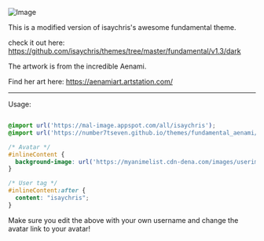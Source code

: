 ![Image](https://i.imgur.com/KuSw646.png)

This is a modified version of isaychris's awesome fundamental theme.

check it out here: https://github.com/isaychris/themes/tree/master/fundamental/v1.3/dark

The artwork is from the incredible Aenami.

Find her art here: https://aenamiart.artstation.com/

---

Usage:
```CSS

@import url('https://mal-image.appspot.com/all/isaychris');
@import url('https://number7tseven.github.io/themes/fundamental_aenami/Aenami.css');

/* Avatar */
#inlineContent {
  background-image: url('https://myanimelist.cdn-dena.com/images/userimages/1117293.jpg');
}

/* User tag */
#inlineContent:after {
  content: "isaychris";
}
````

Make sure you edit the above with your own username and change the avatar link to your avatar!

<!--
Colors:
#121A35
#13314E
#019ABF
#FD4D3F
#D40D43

Orange-yellow
#FF874E
-->
